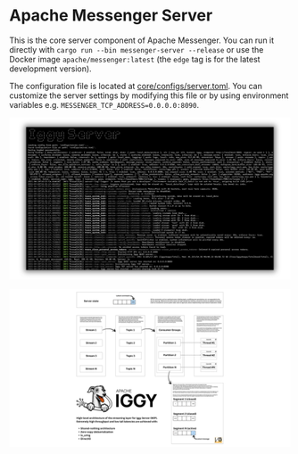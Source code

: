 # Apache Messenger Server

This is the core server component of Apache Messenger. You can run it directly with `cargo run --bin messenger-server --release` or use the Docker image `apache/messenger:latest` (the `edge` tag is for the latest development version).

The configuration file is located at [core/configs/server.toml](https://github.com/apache/messenger/blob/master/core/configs/server.toml). You can customize the server settings by modifying this file or by using environment variables e.g. `MESSENGER_TCP_ADDRESS=0.0.0.0:8090`.

![Server](../../assets/server.png)

![Architecture](../../assets/messenger_architecture.png)
